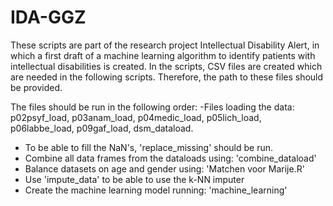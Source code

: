 # IDA-GGZ

These scripts are part of the research project Intellectual Disability Alert, in which a first draft of a machine learning algorithm to identify patients with intellectual disabilities is created. In the scripts, CSV files are created which are needed in the following scripts. Therefore, the path to these files should be provided. 

The files should be run in the following order: 
-Files loading the data: p02psyf_load, p03anam_load, p04medic_load, p05lich_load, p06labbe_load, p09gaf_load, dsm_dataload. 
- To be able to fill the NaN's, 'replace_missing' should be run. 
- Combine all data frames from the dataloads using: 'combine_dataload'
- Balance datasets on age and gender using: 'Matchen voor Marije.R'
- Use 'impute_data' to be able to use the k-NN imputer
- Create the machine learning model running: 'machine_learning'
